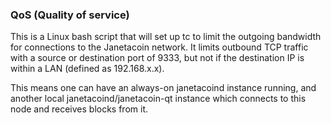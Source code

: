 ### QoS (Quality of service) ###

This is a Linux bash script that will set up tc to limit the outgoing bandwidth for connections to the Janetacoin network. It limits outbound TCP traffic with a source or destination port of 9333, but not if the destination IP is within a LAN (defined as 192.168.x.x).

This means one can have an always-on janetacoind instance running, and another local janetacoind/janetacoin-qt instance which connects to this node and receives blocks from it.
